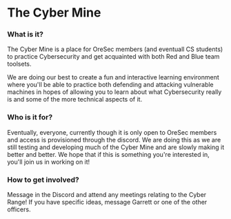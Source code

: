 # The Cyber Mine

### What is it?
The Cyber Mine is a place for OreSec members (and eventuall CS students) to practice Cybersecurity and get acquainted with both Red and Blue team toolsets.

We are doing our best to create a fun and interactive learning environment where you'll be able to practice both defending and attacking vulnerable machines in hopes of allowing you to learn about what Cybersecurity really is and some of the more technical aspects of it.

### Who is it for?
Eventually, everyone, currently though it is only open to OreSec members and access is provisioned through the discord. We are doing this as we are still testing and developing much of the Cyber Mine and are slowly making it better and better. We hope that if this is something you're interested in, you'll join us in working on it!

### How to get involved?
Message in the Discord and attend any meetings relating to the Cyber Range! If you have specific ideas, message Garrett or one of the other officers.
